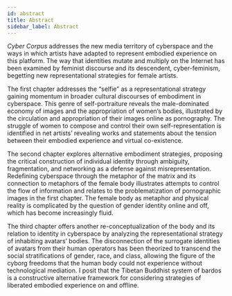 ```yaml
---
id: abstract
title: Abstract
sidebar_label: Abstract
---
```


_Cyber Corpus_ addresses the new media territory of cyberspace and the ways in which artists have adapted to represent embodied experience on this platform. The way that identities mutate and multiply on the Internet has been examined by feminist discourse and its descendent, cyber-feminism, begetting new representational strategies for female artists.

The first chapter addresses the “selfie” as a representational strategy gaining momentum in broader cultural discourses of embodiment in cyberspace. This genre of self-portraiture reveals the male-dominated economy of images and the appropriation of women’s bodies, illustrated by the circulation and appropriation of their images online as pornography. The struggle of women to compose and control their own self-representation is identified in net artists’ revealing works and statements about the tension between their embodied experience and virtual co-existence.

The second chapter explores alternative embodiment strategies, proposing the critical construction of individual identity through ambiguity, fragmentation, and networking as a defense against misrepresentation. Redefining cyberspace through the metaphor of the matrix and its connection to metaphors of the female body illustrates attempts to control the flow of information and relates to the problematization of pornographic images in the first chapter. The female body as metaphor and physical reality is complicated by the question of gender identity online and off, which has become increasingly fluid.

The third chapter offers another re-conceptualization of the body and its relation to identity in cyberspace by analyzing the representational strategy of inhabiting avatars’ bodies. The disconnection of the surrogate identities of avatars from their human operators has been theorized to transcend the social stratifications of gender, race, and class, allowing the figure of the cyborg freedoms that the human body could not experience without technological mediation. I posit that the Tibetan Buddhist system of bardos is a constructive alternative framework for considering strategies of liberated embodied experience on and offline.
